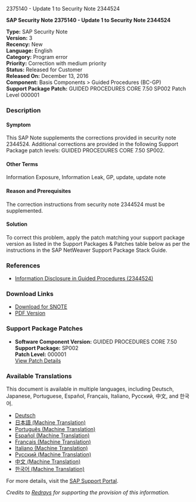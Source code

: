 2375140 - Update 1 to Security Note 2344524

**SAP Security Note 2375140 - Update 1 to Security Note 2344524**

**Type:** SAP Security Note  
**Version:** 3  
**Recency:** New  
**Language:** English  
**Category:** Program error  
**Priority:** Correction with medium priority  
**Status:** Released for Customer  
**Released On:** December 13, 2016  
**Component:** Basis Components > Guided Procedures (BC-GP)  
**Support Package Patch:** GUIDED PROCEDURES CORE 7.50 SP002 Patch Level 000001

### Description

#### Symptom
This SAP Note supplements the corrections provided in security note 2344524. Additional corrections are provided in the following Support Package patch levels: GUIDED PROCEDURES CORE 7.50 SP002.

#### Other Terms
Information Exposure, Information Leak, GP, update, update note

#### Reason and Prerequisites
The correction instructions from security note 2344524 must be supplemented.

#### Solution
To correct this problem, apply the patch matching your support package version as listed in the Support Packages & Patches table below as per the instructions in the SAP NetWeaver Support Package Stack Guide.

### References

- [Information Disclosure in Guided Procedures (2344524)](https://me.sap.com/notes/0002344524)

### Download Links

- [Download for SNOTE](https://notesdownloads.sap.com/note/0040000018411452017)
- [PDF Version](https://userapps.support.sap.com/sap/support/sfm/notes/print/0002375140?language=en-US&token=500267787FA33EDF8802F7DA898AAFB9)

### Support Package Patches

- **Software Component Version:** GUIDED PROCEDURES CORE 7.50  
  **Support Package:** SP002  
  **Patch Level:** 000001  
  [View Patch Details](https://me.sap.com/sap/support/swdc/notes?cvnr=73554900100200001571&support_package=SP002&patch_level=000001)

### Available Translations

This document is available in multiple languages, including Deutsch, Japanese, Portuguese, Español, Français, Italiano, Русский, 中文, and 한국어.  
- [Deutsch](https://me.sap.com/notes/0002375140/D)  
- [日本語 (Machine Translation)](https://me.sap.com/notes/0002375140/J)  
- [Português (Machine Translation)](https://me.sap.com/notes/0002375140/P)  
- [Español (Machine Translation)](https://me.sap.com/notes/0002375140/S)  
- [Français (Machine Translation)](https://me.sap.com/notes/0002375140/F)  
- [Italiano (Machine Translation)](https://me.sap.com/notes/0002375140/I)  
- [Русский (Machine Translation)](https://me.sap.com/notes/0002375140/R)  
- [中文 (Machine Translation)](https://me.sap.com/notes/0002375140/1)  
- [한국어 (Machine Translation)](https://me.sap.com/notes/0002375140/3)

For more details, visit the [SAP Support Portal](https://me.sap.com/).

*Credits to [Redrays](https://redrays.io) for supporting the provision of this information.*